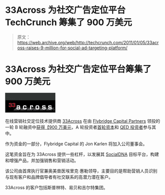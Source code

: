 # 33Across 为社交广告定位平台 TechCrunch 筹集了 900 万美元

> 原文：<https://web.archive.org/web/http://techcrunch.com/2011/01/05/33across-raises-9-million-for-social-ad-targeting-platform/>

# 33Across 为社交广告定位平台筹集了 900 万美元

![](img/7d19b9f9c4642249bbc603225c9bc887.png)

在线营销社交定位技术提供商 [33Across](https://web.archive.org/web/20230202225132/http://33across.com/) 在由 [Flybridge Capital Partners](https://web.archive.org/web/20230202225132/http://www.crunchbase.com/financial-organization/flybridge-capital) 领投的一轮 B 轮融资中[获得](https://web.archive.org/web/20230202225132/http://33across.com/doc/news010511.html)[【900 万美元](https://web.archive.org/web/20230202225132/http://www.crunchbase.com/company/33across)，A 轮投资者[首轮资本](https://web.archive.org/web/20230202225132/http://www.crunchbase.com/financial-organization/first-round-capital)和 [QED 投资者](https://web.archive.org/web/20230202225132/http://www.crunchbase.com/financial-organization/qed-investors)参与其中。

作为资金的一部分，Flybridge Capital 的 Jon Karlen 将加入公司董事会。

这笔资金旨在为 33Across 提供一些杠杆，以发展其 [SocialDNA](https://web.archive.org/web/20230202225132/http://33across.com/platform.html) 目标平台，构建和增强产品，并加强销售和营销活动。

该公司由首席执行官兼奥美兽医埃里克·惠勒领导，主要目的是帮助营销人员识别与现有客户和品牌倡导者有社交联系的高潜力潜在客户。

33Across 的客户包括斯普林特、易贝和吉尔特集团。